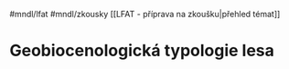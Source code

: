 #mndl/lfat #mndl/zkousky [[LFAT - příprava na zkoušku|přehled témat]]
# Geobiocenologická typologie lesa